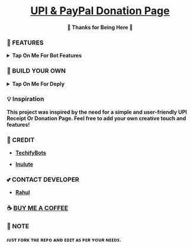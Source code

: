 <h1 align="center">
 <b><a href="https://youtu.be/rIUlV7gTq8I" target="/blank">UPI & PayPal Donation Page</a>
</h1>

<p align="center">🩷 Thanks for Being Here 🩷</p>

### 🥰 FEATURES

<details><summary>Tap On Me For Bot Features</summary>

- Display a QR code for UPI payments with a dynamic toggle for PayPal.
- Interactive UPI ID with a "Copy" button that changes to "Open PayPal" when switching to PayPal.
- Responsive design for various screen sizes.
- Includes a download button to easily save your QR code locally.
- Easy to use and modify.
- Free to use.
- No ads.
- No popups.
- No bullshit.
</details>


### 📶 BUILD YOUR OWN
<details>
<summary><b>Tap On Me For Deply</summary>

Want to create a similar project? Follow these steps to build your own UPI Payment Page:

1. **Clone the Repository:** Begin by cloning this repository to your local machine using the following command:
   ```sh
   git clone https://github.com/TechifyBots/UPI.git
   ```

2. **Navigate to the Project Directory:** Move into the project directory:
   ```sh
   cd UPI
   ```

3. **Customize Content:** Customize the `index.html` file to include your own QR code, UPI ID, and other content.

4. **Add Styles:** Modify the `styles.css` file to match your preferred styling and design choices.

5. **Test Locally:** Open the `index.html` file in your web browser to test your changes locally.

6. **Deploy:** Once you're satisfied with your changes, you can deploy the project to a hosting platform of your choice.

7. **Share and Contribute:** Share your project with others and consider contributing your enhancements back to the community by creating a GitHub repository.

**That's it!** You've successfully created your own UPI Payment Page. 🎉


<div align='center'>

> [!NOTE]
> *Attribution to this [Donate Page](https://TechifyBots.github.io/Donate) project are appreciated.*
</div>
</details>

### 💡 Inspiration

This project was inspired by the need for a simple and user-friendly UPI Receipt Or Donation Page. Feel free to add your own creative touch and features!

### 🥳 CREDIT

- [TechifyBots](https://github.com/TechifyBots)

- [Inulute](https://github.com/inulute)

### 💕 CONTACT DEVELOPER

- [Rahul](https://telegram.me/TechifySupport)

### ☕ [BUY ME A COFFEE](https://i.ibb.co/rRd2WV1m/photo-2025-04-25-11-19-37-7497664171710873616.jpg)

### 📌 NOTE

ᴊᴜꜱᴛ ꜰᴏʀᴋ ᴛʜᴇ ʀᴇᴘᴏ ᴀɴᴅ ᴇᴅɪᴛ ᴀꜱ ᴘᴇʀ ʏᴏᴜʀ ɴᴇᴇᴅꜱ.</b>
